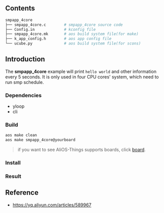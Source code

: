 ## Contents

```sh
smpapp_4core
├── smpapp_4core.c        # smpapp_4core source code
├── Config.in             # kconfig file
├── smpapp_4core.mk       # aos build system file(for make)
├── k_app_config.h        # aos app config file
└── ucube.py              # aos build system file(for scons)
```

## Introduction

The **smpapp_4core** example will print `hello world` and other information every 5 seconds.
It is only used in four CPU cores' system, which need to run smp schedule.

### Dependencies

* yloop
* cli

### Build

```sh
aos make clean
aos make smpapp_4core@yourboard
```

> if you want to see AliOS-Things supports boards, click [board](../../../board).

### Install

### Result

## Reference

* https://yq.aliyun.com/articles/589967
